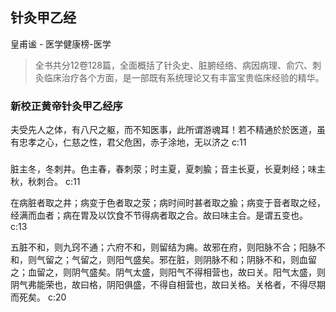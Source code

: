 ## 针灸甲乙经

皇甫谧  -  医学健康榜-医学

> 全书共分12卷128篇，全面概括了针灸史、脏腑经络、病因病理、俞穴、刺灸临床治疗各个方面，是一部既有系统理论又有丰富宝贵临床经验的精华。


### 新校正黄帝针灸甲乙经序

夫受先人之体，有八尺之躯，而不知医事，此所谓游魂耳！若不精通於於医道，虽有忠孝之心，仁慈之性，君父危困，赤子涂地，无以济之 c:11

### 

脏主冬，冬刺井。色主春，春刺荥；时主夏，夏刺腧；音主长夏，长夏刺经；味主秋，秋刺合。 c:11

在病脏者取之井；病变于色者取之荥；病时间时甚者取之腧；病变于音者取之经，经满而血者；病在胃及以饮食不节得病者取之合。故曰味主合。是谓五变也。 c:13

五脏不和，则九窍不通；六府不和，则留结为痈。故邪在府，则阳脉不合；阳脉不和，则气留之；气留之，则阳气盛矣。邪在脏，则阴脉不和；阴脉不和，则血留之；血留之，则阴气盛矣。阴气太盛，则阳气不得相营也，故曰关。阳气太盛，则阴气弗能荣也，故曰格，阴阳俱盛，不得自相营也，故曰关格。关格者，不得尽期而死矣。 c:20